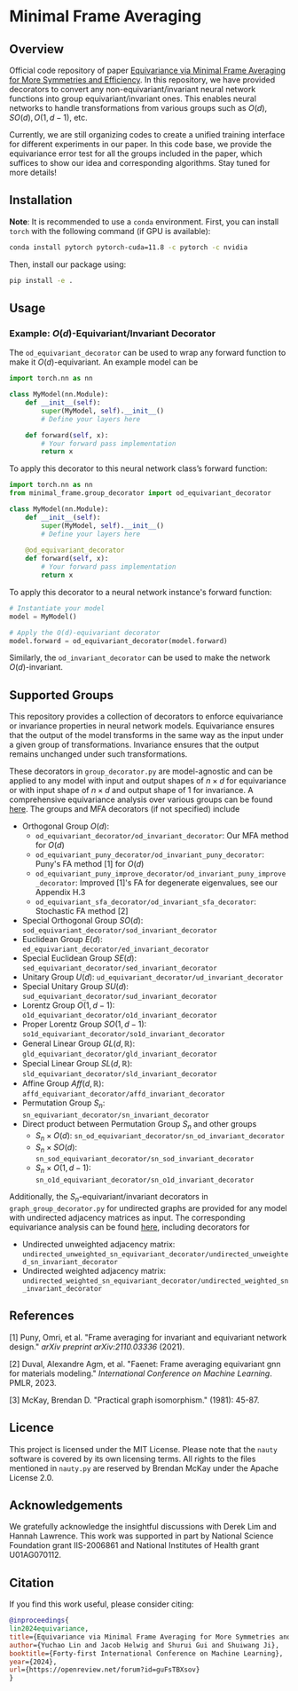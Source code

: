# Minimal Frame Averaging

## Overview

Official code repository of paper [Equivariance via Minimal Frame Averaging for More Symmetries and Efficiency](https://openreview.net/pdf?id=guFsTBXsov). In this repository, we have provided decorators to convert any non-equivariant/invariant neural network functions into group equivariant/invariant ones. This enables neural networks to handle transformations from various groups such as $O(d), SO(d), O(1,d-1)$, etc.

Currently, we are still organizing codes to create a unified training interface for different experiments in our paper. In this code base, we provide the equivariance error test for all the groups included in the paper, which suffices to show our idea and corresponding algorithms. Stay tuned for more details!




## Installation

**Note**: It is recommended to use a `conda` environment. First, you can install `torch` with the following command (if GPU is available):
```sh
conda install pytorch pytorch-cuda=11.8 -c pytorch -c nvidia
```

Then, install our package using:

```sh
pip install -e .
```


## Usage

### Example: $O(d)$-Equivariant/Invariant Decorator

The `od_equivariant_decorator` can be used to wrap any forward function to make it $O(d)$​-equivariant. An example model can be

```python
import torch.nn as nn

class MyModel(nn.Module):
    def __init__(self):
        super(MyModel, self).__init__()
        # Define your layers here

    def forward(self, x):
        # Your forward pass implementation
        return x
```

To apply this decorator to this neural network class’s forward function:

```python
import torch.nn as nn
from minimal_frame.group_decorator import od_equivariant_decorator

class MyModel(nn.Module):
    def __init__(self):
        super(MyModel, self).__init__()
        # Define your layers here
        
    @od_equivariant_decorator
    def forward(self, x):
        # Your forward pass implementation
        return x
```

To apply this decorator to a neural network instance's forward function:

```python
# Instantiate your model
model = MyModel()

# Apply the O(d)-equivariant decorator
model.forward = od_equivariant_decorator(model.forward)
```

Similarly, the `od_invariant_decorator` can be used to make the network $O(d)$-invariant.



## Supported Groups

This repository provides a collection of decorators to enforce equivariance or invariance properties in neural network models. Equivariance ensures that the output of the model transforms in the same way as the input under a given group of transformations. Invariance ensures that the output remains unchanged under such transformations.

These decorators in `group_decorator.py` are model-agnostic and can be applied to any model with input and output shapes of $n\times d$ for equivariance or with input shape of $n\times d$ and output shape of $1$ for invariance. A comprehensive equivariance analysis over various groups can be found [here](https://github.com/divelab/MFA/blob/main/tests/equivariance_test.ipynb). The groups and MFA decorators (if not specified) include 

- Orthogonal Group $O(d)$:
  - `od_equivariant_decorator/od_invariant_decorator`: Our MFA method for $O(d)$
  - `od_equivariant_puny_decorator/od_invariant_puny_decorator`: Puny's FA method [1] for $O(d)$
  - `od_equivariant_puny_improve_decorator/od_invariant_puny_improve_decorator`: Improved [1]'s FA for degenerate eigenvalues, see our Appendix H.3
  - `od_equivariant_sfa_decorator/od_invariant_sfa_decorator`: Stochastic FA method [2]
- Special Orthogonal Group $SO(d)$: `sod_equivariant_decorator/sod_invariant_decorator`
- Euclidean Group $E(d)$: `ed_equivariant_decorator/ed_invariant_decorator`
- Special Euclidean Group $SE(d)$: `sed_equivariant_decorator/sed_invariant_decorator`
- Unitary Group $U(d)$: `ud_equivariant_decorator/ud_invariant_decorator`
- Special Unitary Group $SU(d)$: `sud_equivariant_decorator/sud_invariant_decorator`
- Lorentz Group $O(1,d-1)$: `o1d_equivariant_decorator/o1d_invariant_decorator`
- Proper Lorentz Group $SO(1,d-1)$: `so1d_equivariant_decorator/so1d_invariant_decorator`
- General Linear Group $GL(d,\mathbb{R})$: `gld_equivariant_decorator/gld_invariant_decorator`
- Special Linear Group $SL(d,\mathbb{R})$: `sld_equivariant_decorator/sld_invariant_decorator`
- Affine Group $Aff(d,\mathbb{R})$: `affd_equivariant_decorator/affd_invariant_decorator`
- Permutation Group $S_n$: `sn_equivariant_decorator/sn_invariant_decorator`
- Direct product between Permutation Group $S_n$ and other groups
  - $S_n \times O(d)$: `sn_od_equivariant_decorator/sn_od_invariant_decorator`
  - $S_n \times SO(d)$: `sn_sod_equivariant_decorator/sn_sod_invariant_decorator`
  - $S_n \times O(1,d-1)$: `sn_o1d_equivariant_decorator/sn_o1d_invariant_decorator`

Additionally, the $S_n$-equivariant/invariant decorators in `graph_group_decorator.py` for undirected graphs are provided for any model with undirected adjacency matrices as input. The corresponding equivariance analysis can be found [here](https://github.com/divelab/MFA/blob/main/tests/graph_equivariance_test.ipynb), including decorators for

- Undirected unweighted adjacency matrix: `undirected_unweighted_sn_equivariant_decorator/undirected_unweighted_sn_invariant_decorator`
- Undirected weighted adjacency matrix: `undirected_weighted_sn_equivariant_decorator/undirected_weighted_sn_invariant_decorator`





## References

[1] Puny, Omri, et al. "Frame averaging for invariant and equivariant network design." *arXiv preprint arXiv:2110.03336* (2021).

[2] Duval, Alexandre Agm, et al. "Faenet: Frame averaging equivariant gnn for materials modeling." *International Conference on Machine Learning*. PMLR, 2023.

[3] McKay, Brendan D. "Practical graph isomorphism." (1981): 45-87.



## Licence

This project is licensed under the MIT License. Please note that the `nauty` software is covered by its own licensing terms. All rights to the files mentioned in `nauty.py` are reserved by Brendan McKay under the Apache License 2.0.


## Acknowledgements

We gratefully acknowledge the insightful discussions with Derek Lim and Hannah Lawrence. This work was supported in part by National Science Foundation grant IIS-2006861 and National Institutes of Health grant U01AG070112.

## Citation

If you find this work useful, please consider citing:

```bib
@inproceedings{
lin2024equivariance,
title={Equivariance via Minimal Frame Averaging for More Symmetries and Efficiency},
author={Yuchao Lin and Jacob Helwig and Shurui Gui and Shuiwang Ji},
booktitle={Forty-first International Conference on Machine Learning},
year={2024},
url={https://openreview.net/forum?id=guFsTBXsov}
}
```